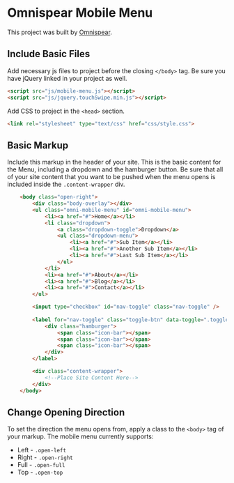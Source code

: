 # Omnispear Mobile Menu

This project was built by [Omnispear](http://www.omnispear.com/).

## Include Basic Files

Add necessary js files to project before the closing `</body>` tag. Be sure you have jQuery linked in your project as well.
    
```html
<script src="js/mobile-menu.js"></script>
<script src="js/jquery.touchSwipe.min.js"></script>
```

Add CSS to project in the `<head>` section.

```html
<link rel="stylesheet" type="text/css" href="css/style.css">
```

## Basic Markup

Include this markup in the header of your site. This is the basic content for the Menu, including a dropdown and the hamburger button. Be sure that all of your site content that you want to be pushed when the menu opens is included inside the `.content-wrapper` div.

```html
    <body class="open-right">
        <div class="body-overlay"></div>
        <ul class="omni-mobile-menu" id="omni-mobile-menu">
            <li><a href="#">Home</a></li>
            <li class="dropdown">
                <a class="dropdown-toggle">Dropdown</a>
                <ul class="dropdown-menu">
                    <li><a href="#">Sub Item</a></li>
                    <li><a href="#">Another Sub Item</a></li>
                    <li><a href="#">Last Sub Item</a></li>
                </ul>
            </li>
            <li><a href="#">About</a></li>
            <li><a href="#">Blog</a></li>
            <li><a href="#">Contact</a></li>
        </ul>  

        <input type="checkbox" id="nav-toggle" class="nav-toggle" />  
        
        <label for="nav-toggle" class="toggle-btn" data-toggle=".toggle-btn" data-menu=".content-wrapper">
            <div class="hamburger">
                <span class="icon-bar"></span>
                <span class="icon-bar"></span>
                <span class="icon-bar"></span>
            </div>
        </label>   

        <div class="content-wrapper">
            <!--Place Site Content Here-->
        </div>
    </body>
```

## Change Opening Direction

To set the direction the menu opens from, apply a class to the `<body>` tag of your markup. The mobile menu currently supports:

* Left - `.open-left`
* Right - `.open-right`
* Full - `.open-full`
* Top -  `.open-top` 